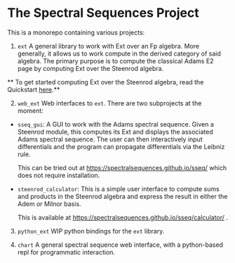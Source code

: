 The Spectral Sequences Project
==============================

This is a monorepo containing various projects:

1. `ext`
A general library to work with Ext over an Fp algebra. More generally, it
allows us to work compute in the derived category of said algebra. The primary
purpose is to compute the classical Adams E2 page by computing Ext over the
Steenrod algebra.

** To get started computing Ext over the Steenrod algebra, read the Quickstart [here](ext/README.md).**

2. `web_ext`
Web interfaces to `ext`. There are two subprojects at the moment:

 - `sseq_gui`: A GUI to work with the Adams spectral sequence. Given a
   Steenrod module, this computes its Ext and displays the associated Adams
   spectral sequence. The user can then interactively input differentials and
   the program can propagate differentials via the Leibniz rule.

   This can be tried out at https://spectralsequences.github.io/sseq/ which
   does not require installation.

 - `steenrod_calculator`: This is a simple user interface to compute sums and
   products in the Steenrod algebra and express the result in either the Adem
   or Milnor basis.

   This is available at
   https://spectralsequences.github.io/sseq/calculator/ .

3. `python_ext`
WIP python bindings for the `ext` library.

4. `chart`
A general spectral sequence web interface, with a python-based repl for
programmatic interaction.
